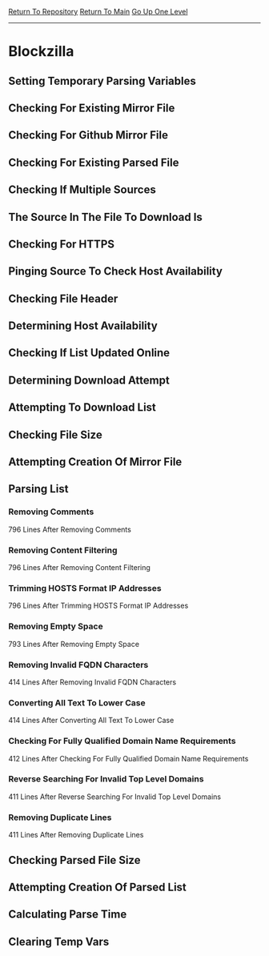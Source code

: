 [Return To Repository](https://github.com/deathbybandaid/piholeparser/)
[Return To Main](https://github.com/deathbybandaid/piholeparser/blob/master/RecentRunLogs/Mainlog.md)
[Go Up One Level](https://github.com/deathbybandaid/piholeparser/blob/master/RecentRunLogs/TopLevelScripts/30-Processing-Blacklists.md)
____________________________________
# Blockzilla
## Setting Temporary Parsing Variables
## Checking For Existing Mirror File
## Checking For Github Mirror File
## Checking For Existing Parsed File
## Checking If Multiple Sources
## The Source In The File To Download Is
## Checking For HTTPS
## Pinging Source To Check Host Availability
## Checking File Header
## Determining Host Availability
## Checking If List Updated Online
## Determining Download Attempt
## Attempting To Download List
## Checking File Size
## Attempting Creation Of Mirror File
## Parsing List
### Removing Comments
796 Lines After Removing Comments
### Removing Content Filtering
796 Lines After Removing Content Filtering
### Trimming HOSTS Format IP Addresses
796 Lines After Trimming HOSTS Format IP Addresses
### Removing Empty Space
793 Lines After Removing Empty Space
### Removing Invalid FQDN Characters
414 Lines After Removing Invalid FQDN Characters
### Converting All Text To Lower Case
414 Lines After Converting All Text To Lower Case
### Checking For Fully Qualified Domain Name Requirements
412 Lines After Checking For Fully Qualified Domain Name Requirements
### Reverse Searching For Invalid Top Level Domains
411 Lines After Reverse Searching For Invalid Top Level Domains
### Removing Duplicate Lines
411 Lines After Removing Duplicate Lines
## Checking Parsed File Size
## Attempting Creation Of Parsed List
## Calculating Parse Time
## Clearing Temp Vars
